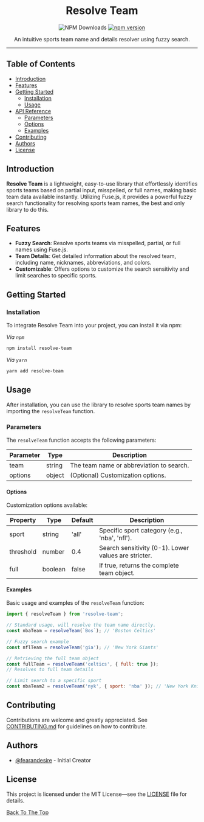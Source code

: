 <h1 align="center">Resolve Team</h1>

<div align="center">

![NPM Downloads](https://img.shields.io/npm/d18m/resolve-team)
[![npm version](https://img.shields.io/npm/v/resolve-team.svg?style=flat)](https://www.npmjs.com/package/resolve-team)

</div>

<p align="center"> An intuitive sports team name and details resolver using fuzzy search. </p>

---

## Table of Contents
- [Introduction](#introduction)
- [Features](#features)
- [Getting Started](#getting-started)
  - [Installation](#installation)
  - [Usage](#usage)
- [API Reference](#api-reference)
  - [Parameters](#parameters)
  - [Options](#options)
  - [Examples](#examples)
- [Contributing](#contributing)
- [Authors](#authors)
- [License](#license)

## Introduction
**Resolve Team** is a lightweight, easy-to-use library that effortlessly identifies sports teams based on partial input, misspelled, or full names, making basic team data available instantly. Utilizing Fuse.js, it provides a powerful fuzzy search functionality for resolving sports team names, the best and only library to do this.

## Features
- **Fuzzy Search**: Resolve sports teams via misspelled, partial, or full names using Fuse.js.
- **Team Details**: Get detailed information about the resolved team, including name, nicknames, abbreviations, and colors.
- **Customizable**: Offers options to customize the search sensitivity and limit searches to specific sports.

## Getting Started

### Installation
To integrate Resolve Team into your project, you can install it via npm:

_Via `npm`_
```bash
npm install resolve-team
```
_Via `yarn`_
```bash
yarn add resolve-team
```

## Usage
After installation, you can use the library to resolve sports team names by importing the `resolveTeam` function.

### Parameters

The `resolveTeam` function accepts the following parameters:

| Parameter | Type   | Description                           |
|-----------|--------|---------------------------------------|
| team      | string | The team name or abbreviation to search. |
| options   | object | (Optional) Customization options.     |

#### Options

Customization options available:

| Property  | Type    | Default | Description                                           |
|-----------|---------|---------|-------------------------------------------------------|
| sport     | string  | 'all'   | Specific sport category (e.g., 'nba', 'nfl').         |
| threshold | number  | 0.4     | Search sensitivity (0-1). Lower values are stricter.  |
| full      | boolean | false   | If true, returns the complete team object.            |

#### Examples

Basic usage and examples of the `resolveTeam` function:

```js
import { resolveTeam } from 'resolve-team';

// Standard usage, will resolve the team name directly.
const nbaTeam = resolveTeam(`Bos`); // 'Boston Celtics'

// Fuzzy search example
const nflTeam = resolveTeam('gia'); // 'New York Giants'

// Retrieving the full team object
const fullTeam = resolveTeam('celtics', { full: true });
// Resolves to full team details

// Limit search to a specific sport
const nbaTeam2 = resolveTeam('nyk', { sport: 'nba' }); // 'New York Knicks'
```

## Contributing
Contributions are welcome and greatly appreciated. See [CONTRIBUTING.md](/CONTRIBUTING.md) for guidelines on how to contribute.

## Authors
- [@fearandesire](https://github.com/fearandesire) - Initial Creator

## License
This project is licensed under the MIT License—see the [LICENSE](LICENSE) file for details.

[Back To The Top](#table-of-contents)
